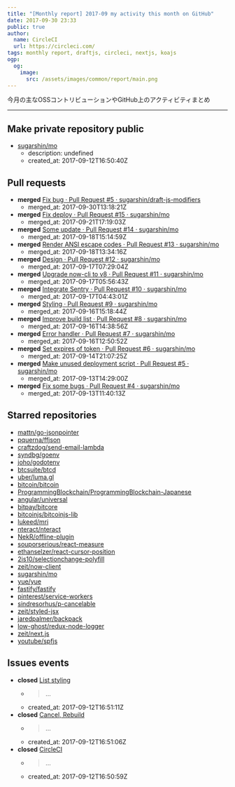 ```yaml
---
title: "[Monthly report] 2017-09 my activity this month on GitHub"
date: 2017-09-30 23:33
public: true
author:
  name: CircleCI
  url: https://circleci.com/
tags: monthly report, draftjs, circleci, nextjs, koajs
ogp:
  og:
    image:
      src: /assets/images/common/report/main.png
---
```


今月の主なOSSコントリビューションやGitHub上のアクティビティまとめ

***

## Make private repository public

- [sugarshin/mo](https://github.com/sugarshin/mo)
  - description: undefined
  - created_at: 2017-09-12T16:50:40Z

## Pull requests

- **merged** [Fix bug · Pull Request #5 · sugarshin/draft-js-modifiers](https://github.com/sugarshin/draft-js-modifiers/pull/5)
  - merged_at: 2017-09-30T13:18:21Z
- **merged** [Fix deploy · Pull Request #15 · sugarshin/mo](https://github.com/sugarshin/mo/pull/15)
  - merged_at: 2017-09-21T17:19:03Z
- **merged** [Some update · Pull Request #14 · sugarshin/mo](https://github.com/sugarshin/mo/pull/14)
  - merged_at: 2017-09-18T15:14:59Z
- **merged** [Render ANSI escape codes · Pull Request #13 · sugarshin/mo](https://github.com/sugarshin/mo/pull/13)
  - merged_at: 2017-09-18T13:34:16Z
- **merged** [Design · Pull Request #12 · sugarshin/mo](https://github.com/sugarshin/mo/pull/12)
  - merged_at: 2017-09-17T07:29:04Z
- **merged** [Upgrade now-cli to v8 · Pull Request #11 · sugarshin/mo](https://github.com/sugarshin/mo/pull/11)
  - merged_at: 2017-09-17T05:56:43Z
- **merged** [Integrate Sentry · Pull Request #10 · sugarshin/mo](https://github.com/sugarshin/mo/pull/10)
  - merged_at: 2017-09-17T04:43:01Z
- **merged** [Styling · Pull Request #9 · sugarshin/mo](https://github.com/sugarshin/mo/pull/9)
  - merged_at: 2017-09-16T15:18:44Z
- **merged** [Improve build list · Pull Request #8 · sugarshin/mo](https://github.com/sugarshin/mo/pull/8)
  - merged_at: 2017-09-16T14:38:56Z
- **merged** [Error handler · Pull Request #7 · sugarshin/mo](https://github.com/sugarshin/mo/pull/7)
  - merged_at: 2017-09-16T12:50:52Z
- **merged** [Set expires of token · Pull Request #6 · sugarshin/mo](https://github.com/sugarshin/mo/pull/6)
  - merged_at: 2017-09-14T21:07:25Z
- **merged** [Make unused deployment script · Pull Request #5 · sugarshin/mo](https://github.com/sugarshin/mo/pull/5)
  - merged_at: 2017-09-13T14:29:00Z
- **merged** [Fix some bugs · Pull Request #4 · sugarshin/mo](https://github.com/sugarshin/mo/pull/4)
  - merged_at: 2017-09-13T11:40:13Z

## Starred repositories

- [mattn/go-jsonpointer](https://github.com/mattn/go-jsonpointer)
- [pquerna/ffjson](https://github.com/pquerna/ffjson)
- [craftzdog/send-email-lambda](https://github.com/craftzdog/send-email-lambda)
- [syndbg/goenv](https://github.com/syndbg/goenv)
- [joho/godotenv](https://github.com/joho/godotenv)
- [btcsuite/btcd](https://github.com/btcsuite/btcd)
- [uber/luma.gl](https://github.com/uber/luma.gl)
- [bitcoin/bitcoin](https://github.com/bitcoin/bitcoin)
- [ProgrammingBlockchain/ProgrammingBlockchain-Japanese](https://github.com/ProgrammingBlockchain/ProgrammingBlockchain-Japanese)
- [angular/universal](https://github.com/angular/universal)
- [bitpay/bitcore](https://github.com/bitpay/bitcore)
- [bitcoinjs/bitcoinjs-lib](https://github.com/bitcoinjs/bitcoinjs-lib)
- [lukeed/mri](https://github.com/lukeed/mri)
- [nteract/nteract](https://github.com/nteract/nteract)
- [NekR/offline-plugin](https://github.com/NekR/offline-plugin)
- [souporserious/react-measure](https://github.com/souporserious/react-measure)
- [ethanselzer/react-cursor-position](https://github.com/ethanselzer/react-cursor-position)
- [2is10/selectionchange-polyfill](https://github.com/2is10/selectionchange-polyfill)
- [zeit/now-client](https://github.com/zeit/now-client)
- [sugarshin/mo](https://github.com/sugarshin/mo)
- [yue/yue](https://github.com/yue/yue)
- [fastify/fastify](https://github.com/fastify/fastify)
- [pinterest/service-workers](https://github.com/pinterest/service-workers)
- [sindresorhus/p-cancelable](https://github.com/sindresorhus/p-cancelable)
- [zeit/styled-jsx](https://github.com/zeit/styled-jsx)
- [jaredpalmer/backpack](https://github.com/jaredpalmer/backpack)
- [low-ghost/redux-node-logger](https://github.com/low-ghost/redux-node-logger)
- [zeit/next.js](https://github.com/zeit/next.js)
- [youtube/spfjs](https://github.com/youtube/spfjs)

## Issues events

- **closed** [List styling](https://github.com/sugarshin/mo/issues/1)
  - > ...
  - created_at: 2017-09-12T16:51:11Z
- **closed** [Cancel, Rebuild](https://github.com/sugarshin/mo/issues/2)
  - > ...
  - created_at: 2017-09-12T16:51:06Z
- **closed** [CircleCI](https://github.com/sugarshin/mo/issues/3)
  - > ...
  - created_at: 2017-09-12T16:50:59Z
